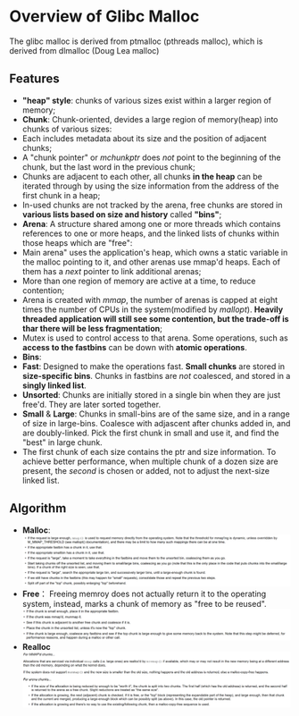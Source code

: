 # Overview of Glibc Malloc
The glibc malloc is derived from ptmalloc (pthreads malloc), which is derived from dlmalloc (Doug Lea malloc)

## Features
- **"heap" style**: chunks of various sizes exist within a larger region of memory;
- **Chunk**: Chunk-oriented, devides a large region of memory(heap) into chunks of various sizes:
 - Each includes metadata about its size and the position of adjacent chunks;
 - A "chunk pointer" or *mchunkptr* does *not* point to the beginning of the chunk, but the last word in the previous chunk;
 - Chunks are adjacent to each other, all chunks **in the heap** can be iterated through by using the size information from the address of the first chunk in a heap;
 - In-used chunks are not tracked by the arena, free chunks are stored in **various lists based on size and history** called **"bins"**;
- **Arena**: A structure shared among one or more threads which contains references to one or more heaps, and the linked lists of chunks within those heaps which are "free":
 - Main arena" uses the application's heap, which owns a static variable in the malloc pointing to it, and other arenas use mmap'd heaps. Each of them has a *next* pointer to link additional arenas;
 - More than one region of memory are active at a time, to reduce contention;
 - Arena is created with *mmap*, the number of arenas is capped at eight times the number of CPUs in the system(modified by *mallopt*). **Heavily threaded application will still see some contention, but the trade-off is thar there will be less fragmentation**;
 - Mutex is used to control access to that arena. Some operations, such as **access to the fastbins** can be down with **atomic operations**.
- **Bins**:
 - **Fast**: Designed to make the operations fast. **Small chunks** are stored in **size-specific bins**. Chunks in fastbins are *not* coalesced, and stored in a **singly linked list**.
 - **Unsorted**: Chunks are initially stored in a single bin when they are just free'd. They are later sorted together.
 - **Small** & **Large**: Chunks in small-bins are of the same size, and in a range of size in large-bins. Coalesce with adjascent after chunks added in, and are doubly-linked. Pick the first chunk in small and use it, and find the "best" in large chunk.
 - The first chunk of each size contains the ptr and size information. To achieve better performance, when multiple chunk of a dozen size are present, the *second* is chosen or added, not to adjust the next-size linked list.

## Algorithm
- **Malloc**:
![glibc malloc algorithm](https://github.com/XingGaoY/Multi-core/raw/scripts/glibc-malloc.png)
- **Free**： 
Freeing memroy does not actually return it to the operating system, instead, marks a chunk of memory as "free to be reused".
![glibc malloc algorithm](https://github.com/XingGaoY/Multi-core/raw/scripts/glibc-free.png)
- **Realloc**
![glibc malloc algorithm](https://github.com/XingGaoY/Multi-core/raw/scripts/glibc-realloc.png)

